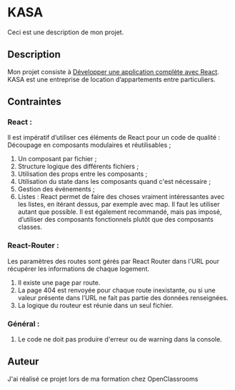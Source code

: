 # KASA

Ceci est une description de mon projet.

## Description

Mon projet consiste à [Développer une application complète avec React](https://rougui224.github.io/Kasa/). KASA est une entreprise de location d’appartements entre particuliers.

## Contraintes
### React :
Il est impératif d’utiliser ces éléments de React pour un code de qualité :
 Découpage en composants modulaires et réutilisables ;
1. Un composant par fichier ;
2. Structure logique des différents fichiers ;
3. Utilisation des props entre les composants ;
4. Utilisation du state dans les composants quand c'est nécessaire ;
5. Gestion des événements ;
6. Listes : React permet de faire des choses vraiment intéressantes avec
les listes, en itérant dessus, par exemple avec map. Il faut les utiliser
autant que possible.
Il est également recommandé, mais pas imposé, d’utiliser des composants
fonctionnels plutôt que des composants classes.
### React-Router :
Les paramètres des routes sont gérés par React Router dans l'URL
pour récupérer les informations de chaque logement.
1. Il existe une page par route.
2. La page 404 est renvoyée pour chaque route inexistante, ou si une
valeur présente dans l’URL ne fait pas partie des données
renseignées.
3. La logique du routeur est réunie dans un seul fichier.
### Général :
1. Le code ne doit pas produire d'erreur ou de warning dans la console.
## Auteur
J'ai réalisé ce projet lors de ma formation chez OpenClassrooms 


